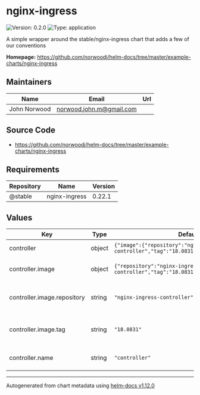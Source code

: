 # nginx-ingress

![Version: 0.2.0](https://img.shields.io/badge/Version-0.2.0-informational?style=flat-square) ![Type: application](https://img.shields.io/badge/Type-application-informational?style=flat-square)

A simple wrapper around the stable/nginx-ingress chart that adds a few of our conventions

**Homepage:** <https://github.com/norwoodj/helm-docs/tree/master/example-charts/nginx-ingress>

## Maintainers

| Name | Email | Url |
| ---- | ------ | --- |
| John Norwood | <norwood.john.m@gmail.com> |  |

## Source Code

* <https://github.com/norwoodj/helm-docs/tree/master/example-charts/nginx-ingress>

## Requirements

| Repository | Name | Version |
|------------|------|---------|
| @stable | nginx-ingress | 0.22.1 |

## Values

| Key | Type | Default | Description |
|-----|------|---------|-------------|
| controller | object | `{"image":{"repository":"nginx-ingress-controller","tag":"18.0831"},"name":"controller"}` | The controller |
| controller.image | object | `{"repository":"nginx-ingress-controller","tag":"18.0831"}` | The image of the controller |
| controller.image.repository | string | `"nginx-ingress-controller"` | The repository of the controller |
| controller.image.tag | string | `"18.0831"` | The tag of the image of the controller |
| controller.name | string | `"controller"` | The name of the controller |

----------------------------------------------
Autogenerated from chart metadata using [helm-docs v1.12.0](https://github.com/norwoodj/helm-docs/releases/v1.12.0)
